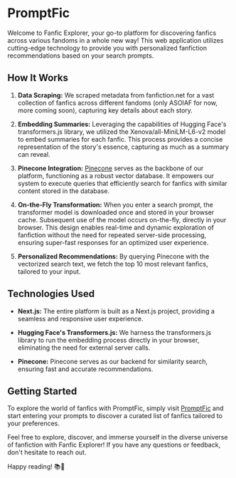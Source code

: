 # PromptFic

Welcome to Fanfic Explorer, your go-to platform for discovering fanfics across various fandoms in a whole new way! This web application utilizes cutting-edge technology to provide you with personalized fanfiction recommendations based on your search prompts.

## How It Works

1. **Data Scraping:**
   We scraped metadata from fanfiction.net for a vast collection of fanfics across different fandoms (only ASOIAF for now, more coming soon), capturing key details about each story.

2. **Embedding Summaries:**
   Leveraging the capabilities of Hugging Face's transformers.js library, we utilized the Xenova/all-MiniLM-L6-v2 model to embed summaries for each fanfic. This process provides a concise representation of the story's essence, capturing as much as a summary can reveal.

3. **Pinecone Integration:**
   [Pinecone](https://www.pinecone.io/) serves as the backbone of our platform, functioning as a robust vector database. It empowers our system to execute queries that efficiently search for fanfics with similar content stored in the database.


4. **On-the-Fly Transformation:**
   When you enter a search prompt, the transformer model is downloaded once and stored in your browser cache. Subsequent use of the model occurs on-the-fly, directly in your browser. This design enables real-time and dynamic exploration of fanfiction without the need for repeated server-side processing, ensuring super-fast responses for an optimized user experience.

5. **Personalized Recommendations:**
   By querying Pinecone with the vectorized search text, we fetch the top 10 most relevant fanfics, tailored to your input.

## Technologies Used

- **Next.js:**
  The entire platform is built as a Next.js project, providing a seamless and responsive user experience.

- **Hugging Face's Transformers.js:**
  We harness the transformers.js library to run the embedding process directly in your browser, eliminating the need for external server calls.

- **Pinecone:**
  Pinecone serves as our backend for similarity search, ensuring fast and accurate recommendations.

## Getting Started

To explore the world of fanfics with PromptFic, simply visit [PromptFic](https://promptfic.nikhilravi.com) and start entering your prompts to discover a curated list of fanfics tailored to your preferences.

Feel free to explore, discover, and immerse yourself in the diverse universe of fanfiction with Fanfic Explorer! If you have any questions or feedback, don't hesitate to reach out.

Happy reading! 📚🌟
